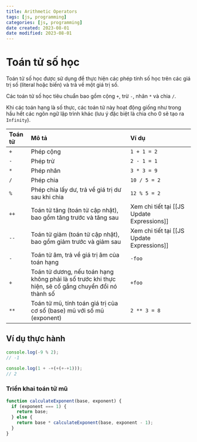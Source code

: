 ```yaml
---
title: Arithmetic Operators
tags: [js, programming]
categories: [js, programming]
date created: 2023-08-01
date modified: 2023-08-01
---
```


# Toán tử số học

Toán tử số học được sử dụng để thực hiện các phép tính số học trên các giá trị số (literal hoặc biến) và trả về một giá trị số.

Các toán tử số học tiêu chuẩn bao gồm cộng `+`, trừ `-`, nhân `*` và chia `/`.

Khi các toán hạng là số thực, các toán tử này hoạt động giống như trong hầu hết các ngôn ngữ lập trình khác (lưu ý đặc biệt là chia cho 0 sẽ tạo ra `Infinity`).

| Toán tử | Mô tả                                                             | Ví dụ                                      |
| :------ | :--------------------------------------------------------------- | :---------------------------------------- |
| `+`     | Phép cộng                                                         | `1 + 1 = 2`                               |
| `-`     | Phép trừ                                                          | `2 - 1 = 1`                               |
| `*`     | Phép nhân                                                         | `3 * 3 = 9`                               |
| `/`     | Phép chia                                                         | `10 / 5 = 2`                              |
| `%`     | Phép chia lấy dư, trả về giá trị dư sau khi chia                    | `12 % 5 = 2`                              |
| `++`    | Toán tử tăng (toán tử cập nhật), bao gồm tăng trước và tăng sau     | Xem chi tiết tại [[JS Update Expressions]] |
| `--`    | Toán tử giảm (toán tử cập nhật), bao gồm giảm trước và giảm sau     | Xem chi tiết tại [[JS Update Expressions]] |
| `-`     | Toán tử âm, trả về giá trị âm của toán hạng                        | `-foo`                                    |
| `+`     | Toán tử dương, nếu toán hạng không phải là số trước khi thực hiện, sẽ cố gắng chuyển đổi nó thành số | `+foo`                                    |
| `**`    | Toán tử mũ, tính toán giá trị của cơ số (base) mũ với số mũ (exponent) | `2 ** 3 = 8`                              |

## Ví dụ thực hành

```js
console.log(-9 % 2);
// -1

console.log(1 + -+(+(+-+1)));
// 2
```

### Triển khai toán tử mũ

```js
function calculateExponent(base, exponent) {
  if (exponent === 1) {
    return base;
  } else {
    return base * calculateExponent(base, exponent - 1);
  }
}
```
